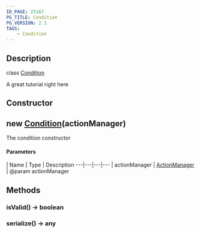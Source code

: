 ```yaml
---
ID_PAGE: 25167
PG_TITLE: Condition
PG_VERSION: 2.1
TAGS:
    - Condition
---
```

## Description

class [Condition](/classes/2.4/Condition)

A great tutorial right here

## Constructor

## new [Condition](/classes/2.4/Condition)(actionManager)

The condition constructor

#### Parameters
 | Name | Type | Description
---|---|---|---
 | actionManager | [ActionManager](/classes/2.4/ActionManager) |    @param actionManager

## Methods

### isValid() &rarr; boolean


### serialize() &rarr; any


